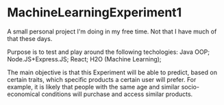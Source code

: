 # MachineLearningExperiment1
A small personal project I'm doing in my free time. Not that I have much of that these days. 

Purpose is to test and play around the following techologies:
Java OOP;
Node.JS+Express.JS;
React;
H2O (Machine Learning);

The main objective is that this Experiment will be able to predict, based on certain traits, which specific products a certain user will prefer.
For example, it is likely that people with the same age and similar socio-economical conditions will purchase and access similar products.
